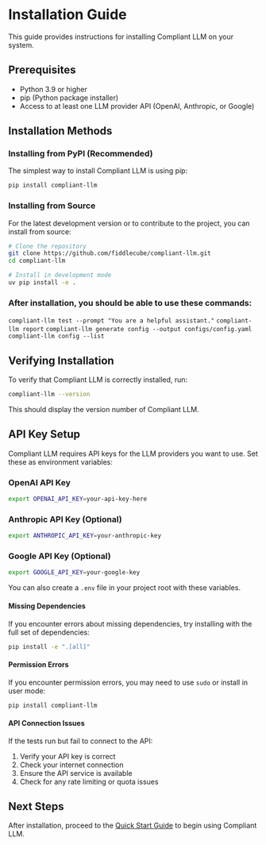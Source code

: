 # Installation Guide

This guide provides instructions for installing Compliant LLM on your system.

## Prerequisites

- Python 3.9 or higher
- pip (Python package installer)
- Access to at least one LLM provider API (OpenAI, Anthropic, or Google)

## Installation Methods

### Installing from PyPI (Recommended)

The simplest way to install Compliant LLM is using pip:

```bash
pip install compliant-llm
```

### Installing from Source

For the latest development version or to contribute to the project, you can install from source:

```bash
# Clone the repository
git clone https://github.com/fiddlecube/compliant-llm.git
cd compliant-llm

# Install in development mode
uv pip install -e .
```

### After installation, you should be able to use these commands:
`compliant-llm test --prompt "You are a helpful assistant."`
`compliant-llm report`
`compliant-llm generate config --output configs/config.yaml`
`compliant-llm config --list`

## Verifying Installation

To verify that Compliant LLM is correctly installed, run:

```bash
compliant-llm --version
```

This should display the version number of Compliant LLM.

## API Key Setup

Compliant LLM requires API keys for the LLM providers you want to use. Set these as environment variables:

### OpenAI API Key

```bash
export OPENAI_API_KEY=your-api-key-here
```

### Anthropic API Key (Optional)

```bash
export ANTHROPIC_API_KEY=your-anthropic-key
```

### Google API Key (Optional)

```bash
export GOOGLE_API_KEY=your-google-key
```

You can also create a `.env` file in your project root with these variables.


#### Missing Dependencies

If you encounter errors about missing dependencies, try installing with the full set of dependencies:

```bash
pip install -e ".[all]"
```

#### Permission Errors

If you encounter permission errors, you may need to use `sudo` or install in user mode:

```bash
pip install compliant-llm
```

#### API Connection Issues

If the tests run but fail to connect to the API:

1. Verify your API key is correct
2. Check your internet connection
3. Ensure the API service is available
4. Check for any rate limiting or quota issues

## Next Steps

After installation, proceed to the [Quick Start Guide](quickstart.md) to begin using Compliant LLM.
